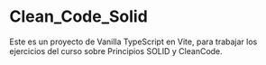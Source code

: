 # Clean_Code_Solid
Este es un proyecto de Vanilla TypeScript en Vite, para trabajar los ejercicios del curso sobre Principios SOLID y CleanCode.
